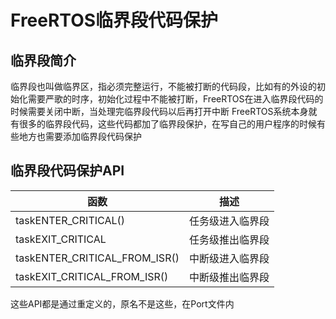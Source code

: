 # FreeRTOS临界段代码保护
## 临界段简介
临界段也叫做临界区，指必须完整运行，不能被打断的代码段，比如有的外设的初始化需要严歌的时序，初始化过程中不能被打断，FreeRTOS在进入临界段代码的时候需要关闭中断，当处理完临界段代码以后再打开中断
FreeRTOS系统本身就有很多的临界段代码，这些代码都加了临界段保护，在写自己的用户程序的时候有些地方也需要添加临界段代码保护

## 临界段代码保护API
| 函数                          | 描述             |
| ----------------------------- | ---------------- |
| taskENTER_CRITICAL()          | 任务级进入临界段 |
| taskEXIT_CRITICAL             | 任务级推出临界段 |
| taskENTER_CRITICAL_FROM_ISR() | 中断级进入临界段 |
| taskEXIT_CRITICAL_FROM_ISR()  | 中断级推出临界段 |

这些API都是通过重定义的，原名不是这些，在Port文件内

